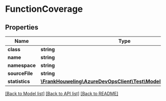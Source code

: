# FunctionCoverage

## Properties
Name | Type | Description | Notes
------------ | ------------- | ------------- | -------------
**class** | **string** |  | [optional] 
**name** | **string** |  | [optional] 
**namespace** | **string** |  | [optional] 
**sourceFile** | **string** |  | [optional] 
**statistics** | [**\FrankHouweling\AzureDevOpsClient\Test\Model\CoverageStatistics**](CoverageStatistics.md) |  | [optional] 

[[Back to Model list]](../README.md#documentation-for-models) [[Back to API list]](../README.md#documentation-for-api-endpoints) [[Back to README]](../README.md)


